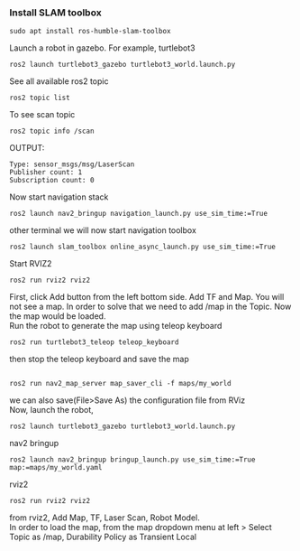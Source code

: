 ### Install SLAM toolbox
```
sudo apt install ros-humble-slam-toolbox
```
Launch a robot in gazebo. For example, turtlebot3
```
ros2 launch turtlebot3_gazebo turtlebot3_world.launch.py
```
See all available ros2 topic
```
ros2 topic list
```
To see scan topic
```
ros2 topic info /scan
```
OUTPUT:
```
Type: sensor_msgs/msg/LaserScan
Publisher count: 1
Subscription count: 0
```
Now start navigation stack
```
ros2 launch nav2_bringup navigation_launch.py use_sim_time:=True
```
other terminal we will now start navigation toolbox
```
ros2 launch slam_toolbox online_async_launch.py use_sim_time:=True
```
Start RVIZ2
```
ros2 run rviz2 rviz2
```
First, click Add button from the left bottom side. Add TF and Map. You will not see a map. In order to solve that we need to add /map in the Topic. Now the map would be loaded.</br>
Run the robot to generate the map using teleop keyboard 
```
ros2 run turtlebot3_teleop teleop_keyboard
```
then stop the teleop keyboard and save the map
```

ros2 run nav2_map_server map_saver_cli -f maps/my_world
```
we can also save(File>Save As) the configuration file from RViz<br>
Now, launch the robot,
```
ros2 launch turtlebot3_gazebo turtlebot3_world.launch.py
```
nav2 bringup
```
ros2 launch nav2_bringup bringup_launch.py use_sim_time:=True map:=maps/my_world.yaml
```
rviz2
```
ros2 run rviz2 rviz2
```
from rviz2, Add Map, TF, Laser Scan, Robot Model.</br>
In order to load the map, from the map dropdown menu at left > Select Topic as /map, Durability Policy as Transient Local 
